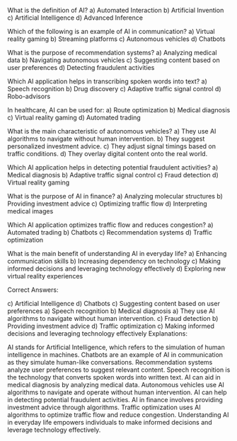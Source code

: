What is the definition of AI?
a) Automated Interaction
b) Artificial Invention
c) Artificial Intelligence
d) Advanced Inference

Which of the following is an example of AI in communication?
a) Virtual reality gaming
b) Streaming platforms
c) Autonomous vehicles
d) Chatbots

What is the purpose of recommendation systems?
a) Analyzing medical data
b) Navigating autonomous vehicles
c) Suggesting content based on user preferences
d) Detecting fraudulent activities

Which AI application helps in transcribing spoken words into text?
a) Speech recognition
b) Drug discovery
c) Adaptive traffic signal control
d) Robo-advisors

In healthcare, AI can be used for:
a) Route optimization
b) Medical diagnosis
c) Virtual reality gaming
d) Automated trading

What is the main characteristic of autonomous vehicles?
a) They use AI algorithms to navigate without human intervention.
b) They suggest personalized investment advice.
c) They adjust signal timings based on traffic conditions.
d) They overlay digital content onto the real world.

Which AI application helps in detecting potential fraudulent activities?
a) Medical diagnosis
b) Adaptive traffic signal control
c) Fraud detection
d) Virtual reality gaming

What is the purpose of AI in finance?
a) Analyzing molecular structures
b) Providing investment advice
c) Optimizing traffic flow
d) Interpreting medical images

Which AI application optimizes traffic flow and reduces congestion?
a) Automated trading
b) Chatbots
c) Recommendation systems
d) Traffic optimization

What is the main benefit of understanding AI in everyday life?
a) Enhancing communication skills
b) Increasing dependency on technology
c) Making informed decisions and leveraging technology effectively
d) Exploring new virtual reality experiences

Correct Answers:

c) Artificial Intelligence
d) Chatbots
c) Suggesting content based on user preferences
a) Speech recognition
b) Medical diagnosis
a) They use AI algorithms to navigate without human intervention.
c) Fraud detection
b) Providing investment advice
d) Traffic optimization
c) Making informed decisions and leveraging technology effectively
Explanations:

AI stands for Artificial Intelligence, which refers to the simulation of human intelligence in machines.
Chatbots are an example of AI in communication as they simulate human-like conversations.
Recommendation systems analyze user preferences to suggest relevant content.
Speech recognition is the technology that converts spoken words into written text.
AI can aid in medical diagnosis by analyzing medical data.
Autonomous vehicles use AI algorithms to navigate and operate without human intervention.
AI can help in detecting potential fraudulent activities.
AI in finance involves providing investment advice through algorithms.
Traffic optimization uses AI algorithms to optimize traffic flow and reduce congestion.
Understanding AI in everyday life empowers individuals to make informed decisions and leverage technology effectively.
